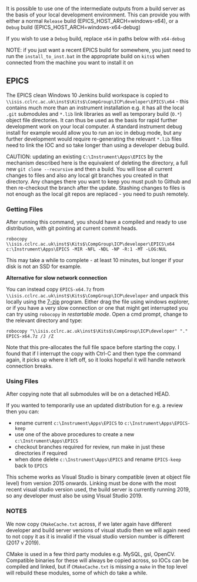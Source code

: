 It is possible to use one of the intermediate outputs from a build server as the basis of your local development environment. This can provide you with either a normal `Release` build (EPICS_HOST_ARCH=windows-x64), or a `Debug` build (EPICS_HOST_ARCH=windows-x64-debug) 

If you wish to use a `Debug` build, replace `x64` in paths below with `x64-debug`

NOTE: if you just want a recent EPICS build for somewhere, you just need to run the `install_to_inst.bat` in the appropriate build on `kits$` when connected from the machine you want to install it on

## EPICS

The EPICS clean Windows 10 Jenkins build workspace is copied to  `\\isis.cclrc.ac.uk\inst$\Kits$\CompGroup\ICP\developer\EPICS\x64` - this contains much more than an instrument installation e.g. it has all the local `.git` submodules and `*.lib` link libraries as well as temporary build (`O.*`) object file directories. It can thus be used as the basis for rapid further development work on your local computer. A standard instrument debug install for example would allow you to run an ioc in debug mode, but any further development would require re-generating the relevant `*.lib` files need to link the IOC and so take longer than using a developer debug build. 

CAUTION: updating an existing `C:\Instrument\Apps\EPICS` by the mechanism described here is the equivalent of deleting the directory, a full new `git clone --recursive` and then a build. You will lose all current changes to files and also any local git branches you created in that directory. Any changes there you want to keep you must push to Github and then re-checkout the branch after the update. Stashing changes to files is not enough as the local git repos are replaced - you need to push remotely.

### Getting Files
After running this command, you should have a compiled and ready to use distribution, with git pointing at current commit heads.
```
robocopy \\isis.cclrc.ac.uk\inst$\Kits$\CompGroup\ICP\developer\EPICS\x64 c:\Instrument\Apps\EPICS -MIR -NFL -NDL -NP -R:1 -MT -LOG:NUL
```
This may take a while to complete - at least 10 minutes, but longer if your disk is not an SSD for example.

**Alternative for slow network connection**

You can instead copy `EPICS-x64.7z` from `\\isis.cclrc.ac.uk\inst$\Kits$\CompGroup\ICP\developer` and unpack this locally using
the [7-zip](https://www.7-zip.org/) program. Either drag the file using windows explorer, or if you have a very slow connection or one that might get interrupted you can try using `robocopy` in _restartable mode_. Open a cmd prompt, change to the relevant directory and type:
```
robocopy "\\isis.cclrc.ac.uk\inst$\Kits$\CompGroup\ICP\developer" "." EPICS-x64.7z /J /Z 
```
Note that this pre-allocates the full file space before starting the copy. I found that if I interrupt the copy with Ctrl-C and then type the command again, it picks up where it left off, so it looks hopeful it will handle network connection breaks.
 
### Using Files

After copying note that all submodules will be on a detached HEAD. 
 
If you wanted to temporarily use an updated distribution for e.g. a review then you can: 
- rename current `c:\Instrument\Apps\EPICS` to `c:\Instrument\Apps\EPICS-keep`
- use one of the above procedures to create a new `c:\Instrument\Apps\EPICS`
- checkout branches required for review, run make in just these directories if required
- when done delete `c:\Instrument\Apps\EPICS` and rename `EPICS-keep` back to `EPICS`

This scheme works as Visual Studio is binary compatible (even at object file level) from version 2015 onwards. Linking must be done with the most recent visual studio version used, the build server is currently running 2019, so any developer must also be using Visual Studio 2019.  
 
### NOTES

We now copy `CMakeCache.txt` across, if we later again have different developer and build server versions of visual studio then we will again need to not copy it as it is invalid if the visual studio version number is different (2017 v 2019). 

CMake is used in a few third party modules e.g. MySQL, gsl, OpenCV. Compatible binaries for these will always be copied across, so IOCs can be compiled and linked, but if `CMakeCache.txt` is missing a `make` in the top level will rebuild these modules, some of which do take a while.
